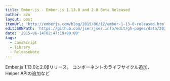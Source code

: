 ```yaml
---
title: Ember.js - Ember.js 1.13.0 and 2.0 Beta Released
author: azu
layout: post
itemUrl: 'http://emberjs.com/blog/2015/06/12/ember-1-13-0-released.html'
editJSONPath: 'https://github.com/jser/jser.info/edit/gh-pages/data/2015/06/index.json'
date: '2015-06-14T02:47:19+00:00'
tags:
  - JavaScript
  - library
  - ReleaseNote
---
```

Ember.js 1.13.0と2.0βリリース。
コンポーネントのライフサイクル追加、Helper APIの追加など
